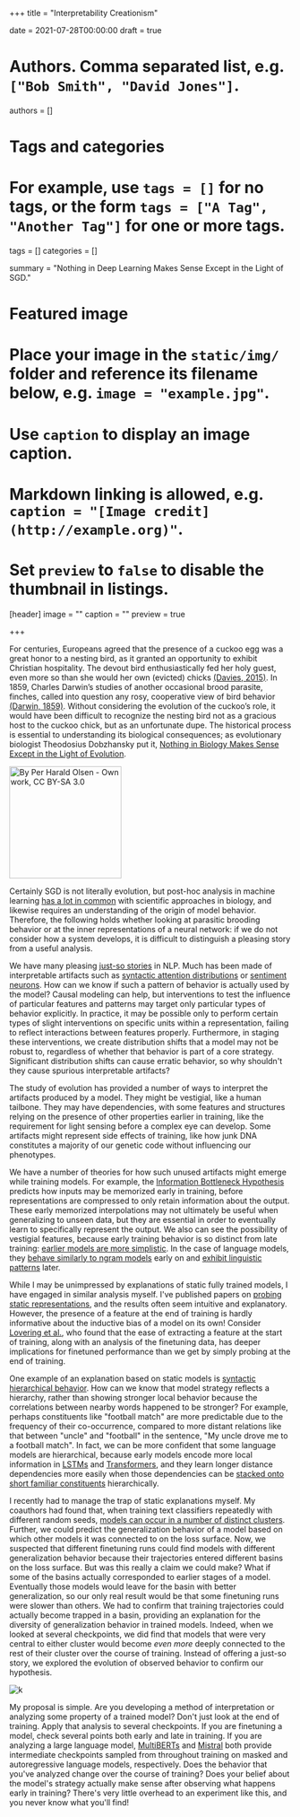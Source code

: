 +++
title = "Interpretability Creationism"

date = 2021-07-28T00:00:00
draft = true

# Authors. Comma separated list, e.g. `["Bob Smith", "David Jones"]`.
authors = []

# Tags and categories
# For example, use `tags = []` for no tags, or the form `tags = ["A Tag", "Another Tag"]` for one or more tags.
tags = []
categories = []

summary = "Nothing in Deep Learning Makes Sense Except in the Light of SGD."

# Featured image
# Place your image in the `static/img/` folder and reference its filename below, e.g. `image = "example.jpg"`.
# Use `caption` to display an image caption.
#   Markdown linking is allowed, e.g. `caption = "[Image credit](http://example.org)"`.
# Set `preview` to `false` to disable the thumbnail in listings.
[header]
image = ""
caption = ""
preview = true

+++


For centuries, Europeans agreed that the presence of a cuckoo egg was a great honor to a nesting bird, as it granted an opportunity to exhibit Christian hospitality. The devout bird enthusiastically fed her holy guest, even more so than she would her own (evicted) chicks [(Davies, 2015)](https://app.thestorygraph.com/books/37ed3b62-8a3a-448b-9e37-cd5e5f51c640). In 1859, Charles Darwin’s studies of another occasional brood parasite, finches, called into question any rosy, cooperative view of bird behavior [(Darwin, 1859)](https://app.thestorygraph.com/books/44185106-8198-42ef-bacf-8a9bf691e654). Without considering the evolution of the cuckoo’s role, it would have been difficult to recognize the nesting bird not as a gracious host to the cuckoo chick, but as an unfortunate dupe. The historical process is essential to understanding its biological consequences; as evolutionary biologist Theodosius Dobzhansky put it, [Nothing in Biology Makes Sense Except in the Light of Evolution](https://en.wikipedia.org/wiki/Nothing_in_Biology_Makes_Sense_Except_in_the_Light_of_Evolution#cite_note-Dobz_Nothing-1).

<img src="https://upload.wikimedia.org/wikipedia/commons/5/5c/Reed_warbler_cuckoo.jpg" alt="By Per Harald Olsen - Own work, CC BY-SA 3.0" width="200"/>



Certainly SGD is not literally evolution, but post-hoc analysis in machine learning [has a lot in common](https://twitter.com/ch402/status/1533164918886703104) with scientific approaches in biology, and likewise requires an understanding of the origin of model behavior. Therefore, the following holds whether looking at parasitic brooding behavior or at the inner representations of a neural network: if we do not consider how a system develops, it is difficult to distinguish a pleasing story from a useful analysis.

We have many pleasing [just-so stories](https://en.wikipedia.org/wiki/Just_So_Stories) in NLP. Much has been made of interpretable artifacts such as [syntactic attention distributions](https://aclanthology.org/2022.acl-long.269.pdf) or [sentiment neurons](https://openai.com/blog/unsupervised-sentiment-neuron/). How can we know if such a pattern of behavior is actually used by the model?
Causal modeling can help, but interventions to test the influence of particular features and patterns may target only particular types of behavior explicitly. In practice, it may be possible only to perform certain types of slight interventions on specific units within a representation, failing to reflect interactions between features properly. Furthermore, in staging these interventions, we create distribution shifts that a model may not be robust to, regardless of whether that behavior is part of a core strategy. Significant distribution shifts can cause erratic behavior, so why shouldn't they cause spurious interpretable artifacts?

The study of evolution has provided a number of ways to interpret the artifacts produced by a model. They might be vestigial, like a human tailbone. They may have dependencies, with some features and structures relying on the presence of other properties earlier in training, like the requirement for light sensing before a complex eye can develop. Some artifacts might represent side effects of training, like how junk DNA constitutes a majority of our genetic code without influencing our phenotypes.

We have a number of theories for how such unused artifacts might emerge while training models. For example, the [Information Bottleneck Hypothesis](https://arxiv.org/abs/1703.00810) predicts how inputs may be memorized early in training, before representations are compressed to only retain information about the output. These early memorized interpolations may not ultimately be useful when generalizing to unseen data, but they are essential in order to eventually learn to specifically represent the output. We also can see the possibility of vestigial features, because early training behavior is so distinct from late training: [earlier models are more simplistic](http://arxiv.org/abs/1905.11604). In the case of language models, they [behave similarly to ngram models](http://arxiv.org/abs/2109.06096) early on and [exhibit linguistic patterns](https://www.aclweb.org/anthology/2020.emnlp-main.16) later.

While I may be unimpressed by explanations of static fully trained models, I have engaged in similar analysis myself. I've published papers on [probing static representations](https://arxiv.org/pdf/2010.02180.pdf), and the results often seem intuitive and explanatory. However, the presence of a feature at the end of training is hardly informative about the inductive bias of a model on its own! Consider [Lovering et al.](https://openreview.net/forum?id=mNtmhaDkAr), who found that the ease of extracting a feature at the start of training, along with an analysis of the finetuning data, has deeper implications for finetuned performance than we get by simply probing at the end of training.

One example of an explanation based on static models is [syntactic hierarchical behavior](https://nlp.stanford.edu/pubs/hewitt2019structural.pdf). How can we know that model strategy reflects a hierarchy, rather than showing stronger local behavior because the correlations between nearby words happened to be stronger? For example, perhaps constituents like "football match" are more predictable due to the frequency of their co-occurrence, compared to more distant relations like that between "uncle" and "football" in the sentence, "My uncle drove me to a football match". In fact, we can be more confident that some language models are hierarchical, because early models encode more local information in [LSTMs](https://arxiv.org/abs/1811.00225) and [Transformers](https://transformer-circuits.pub/2022/in-context-learning-and-induction-heads/index.html#argument-phase-change), and they learn longer distance dependencies more easily when those dependencies can be [stacked onto short familiar constituents](https://arxiv.org/abs/2010.04650) hierarchically.

I recently had to manage the trap of static explanations myself. My coauthors had found that, when training text classifiers repeatedly with different random seeds, [models can occur in a number of distinct clusters](https://arxiv.org/abs/2205.12411). Further, we could predict the generalization behavior of a model based on which other models it was connected to on the loss surface. Now, we suspected that different finetuning runs could find models with different generalization behavior because their trajectories entered different basins on the loss surface. But was this really a claim we could make? What if some of the basins actually corresponded to earlier stages of a model. Eventually those models would leave for the basin with better generalization, so our only real result would be that some finetuning runs were slower than others. We had to confirm that training trajectories could actually become trapped in a basin, providing an explanation for the diversity of generalization behavior in trained models. Indeed, when we looked at several checkpoints, we did find that models that were very central to either cluster would become *even more* deeply connected to the rest of their cluster over the course of training. Instead of offering a just-so story, we explored the evolution of observed behavior to confirm our hypothesis.

![k](/img/clusters.png)

My proposal is simple. Are you developing a method of interpretation or analyzing some property of a trained model? Don't just look at the end of training. Apply that analysis to several checkpoints. If you are finetuning a model, check several points both early and late in training. If you are analyzing a large language model, [MultiBERTs](https://arxiv.org/abs/2106.16163) and [Mistral](https://nlp.stanford.edu/mistral/getting_started/download.html) both provide intermediate checkpoints sampled from throughout training on masked and autoregressive language models, respectively. Does the behavior that you've analyzed change over the course of training? Does your belief about the model's strategy actually make sense after observing what happens early in training? There's very little overhead to an experiment like this, and you never know what you'll find!
